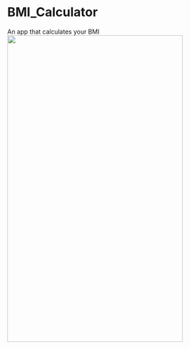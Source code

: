 # BMI_Calculator
An app that calculates your BMI
<br>
<img src="https://user-images.githubusercontent.com/75268931/119227197-64da9800-bb2a-11eb-9485-b115d2ca02ea.jpg" width="400" height="700">



